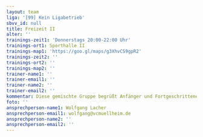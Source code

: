 ```yaml
---
layout: team
liga: '[99] Kein Ligabetrieb'
sbvv_id: null
title: Freizeit II
alter: ''
trainings-zeit1: 'Donnerstags 20:00-22:00 Uhr'
trainings-ort1: Sporthalle II
trainings-map1: 'https://goo.gl/maps/g3XhvCS9gpR2'
trainings-zeit2: ''
trainings-ort2: ''
trainings-map2: ''
trainer-name1: ''
trainer-email1: ''
trainer-name2: ''
trainer-email2: ''
kommentar: Diese gemischte Gruppe begrüßt Anfänger und Fortgeschrittene gleichermaßen!
foto: ''
ansprechperson-name1: Wolfgang Lacher
ansprechperson-email1: wolfgang@vcmuellheim.de
ansprechperson-name2: ''
ansprechperson-email2: ''
---
```


